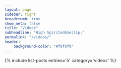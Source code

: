 ```yaml
---
layout: page
sidebar: right
breadcrumb: true
show_meta: false
title: "Videos"
subheadline: "High Spirited&hellip;"
permalink: "/videos/"
header:
	background-color: "#f0f0f0"
---
```

{% include list-posts entries='5' category='videos' %}